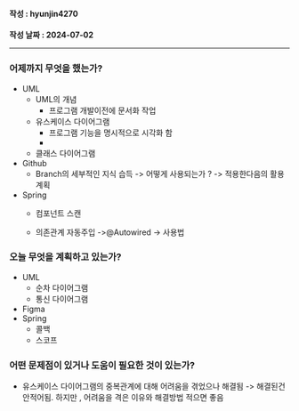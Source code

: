 #### 작성 : hyunjin4270
**작성 날짜 : 2024-07-02**

---
### 어제까지 무엇을 했는가?
 - UML
   - UML의 개념
       - 프로그램 개발이전에 문서화 작업
    - 유스케이스 다이어그램
      - 프로그램 기능을 명시적으로 시각화 함 
      - <image>
    - 클래스 다이어그램
 - Github
    - Branch의 세부적인 지식 습득
      -> 어떻게 사용되는가 ? 
      -> 적용한다음의 활용계획
 - Spring
    - 컴포넌트 스캔
     
    - 의존관계 자동주입
     ->@Autowired -> 사용법
 
### 오늘 무엇을 계획하고 있는가?
 - UML
   - 순차 다이어그램
   - 통신 다이어그램
 - Figma
 - Spring
   - 콜백
   - 스코프

### 어떤 문제점이 있거나 도움이 필요한 것이 있는가?
  - 유스케이스 다이어그램의 중복관계에 대해 어려움을 겪었으나 해결됨
   -> 해결된건 안적어됨. 하지만 , 어려움을 격은 이유와 해결방법 적으면 좋음